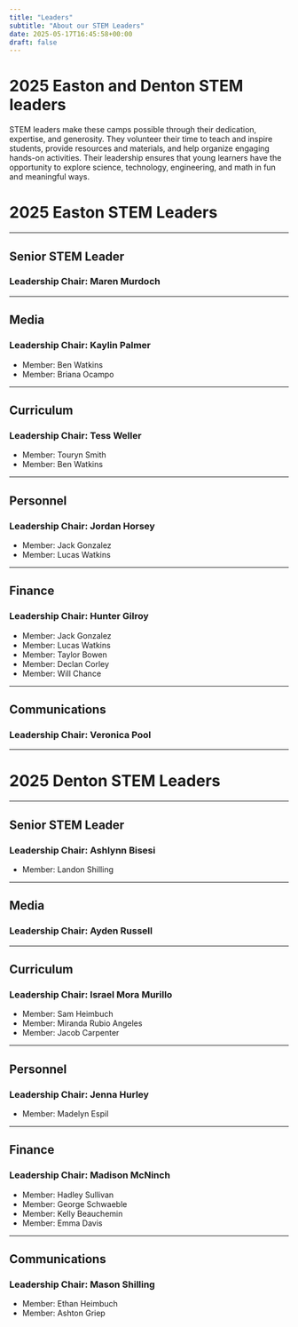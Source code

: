 ```yaml
---
title: "Leaders"
subtitle: "About our STEM Leaders"
date: 2025-05-17T16:45:58+00:00
draft: false
---
```


# 2025 Easton and Denton STEM leaders

STEM leaders make these camps possible through their dedication, expertise, and generosity. They volunteer their time to teach and inspire students, provide resources and materials, and help organize engaging hands-on activities. Their leadership ensures that young learners have the opportunity to explore science, technology, engineering, and math in fun and meaningful ways.

# 2025 Easton STEM Leaders
---
## Senior STEM Leader
### **Leadership Chair: Maren Murdoch**
---
## Media
### **Leadership Chair: Kaylin Palmer**
- Member: Ben Watkins
- Member: Briana Ocampo
---
## Curriculum
### **Leadership Chair: Tess Weller**
- Member: Touryn Smith
- Member: Ben Watkins
---
## Personnel
### **Leadership Chair: Jordan Horsey**
- Member: Jack Gonzalez
- Member: Lucas Watkins
---
## Finance 
### **Leadership Chair: Hunter Gilroy**
- Member: Jack Gonzalez
- Member: Lucas Watkins
- Member: Taylor Bowen
- Member: Declan Corley
- Member: Will Chance
---
## Communications 
### **Leadership Chair: Veronica Pool**
---

# 2025 Denton STEM Leaders
---
## Senior STEM Leader
### **Leadership Chair: Ashlynn Bisesi**
- Member: Landon Shilling
---
## Media
### **Leadership Chair: Ayden Russell**
---
## Curriculum
### **Leadership Chair: Israel Mora Murillo**
- Member: Sam Heimbuch
- Member: Miranda Rubio Angeles 
- Member: Jacob Carpenter
---
## Personnel
### **Leadership Chair: Jenna Hurley**
- Member: Madelyn Espil
---
## Finance 
### **Leadership Chair: Madison McNinch**
- Member: Hadley Sullivan
- Member: George Schwaeble
- Member: Kelly Beauchemin
- Member: Emma Davis
---
## Communications 
### **Leadership Chair: Mason Shilling**
- Member: Ethan Heimbuch
- Member: Ashton Griep

